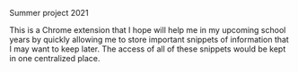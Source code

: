 Summer project 2021

This is a Chrome extension that I hope will help me in my upcoming school years by quickly allowing me to store important snippets
of information that I may want to keep later. The access of all of these snippets would be kept in one centralized place.
